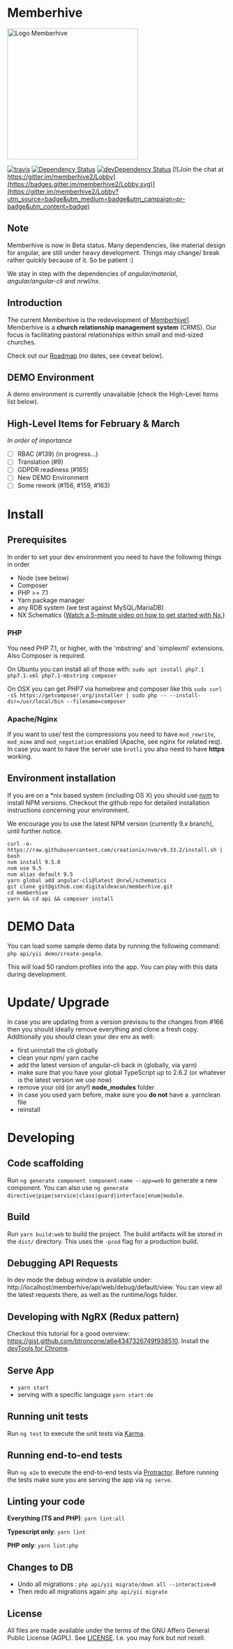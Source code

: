 # Memberhive

<img src="http://memberhive.com/images/mh-logo.png" alt="Logo Memberhive" width="300px" />

[![travis](https://travis-ci.org/digitaldeacon/memberhive.svg?branch=master)](https://travis-ci.org/digitaldeacon/memberhive)
[![Dependency Status][david-badge]][david-badge-url]
[![devDependency Status][david-dev-badge]][david-dev-badge-url]
[![Join the chat at https://gitter.im/memberhive2/Lobby](https://badges.gitter.im/memberhive2/Lobby.svg)](https://gitter.im/memberhive2/Lobby?utm_source=badge&utm_medium=badge&utm_campaign=pr-badge&utm_content=badge)

## Note

Memberhive is now in Beta status. Many dependencies, like material design for angular, are still under
heavy development. Things may change/ break rather quickly because of it. So be patient :)

We stay in step with the dependencies of _angular/material_, _angular/angular-cli_ and _nrwl/nx_.

## Introduction

The current Memberhive is the redevelopment of [Memberhive1](https://github.com/digitaldeacon/memberhive1).
Memberhive is a **church relationship management system** (CRMS). Our focus is facilitating pastoral relationships within small and mid-sized churches.

Check out our [Roadmap](https://github.com/digitaldeacon/memberhive2/wiki/Roadmap) (no dates, see ceveat below).

## DEMO Environment

A demo environment is currently unavailable (check the High-Level Items list below).

## High-Level Items for February & March

_In order of importance_

- [ ] RBAC (#139) (in progress...)
- [ ] Translation (#9)
- [ ] GDPDR readiness (#165)
- [ ] New DEMO Environment
- [ ] Some rework (#156, #159, #163)

# Install

## Prerequisites

In order to set your dev environment you need to have the following things in order

- Node (see below)
- Composer
- PHP >= 7.1
- Yarn package manager
- any RDB system (we test against MySQL/MariaDB)
- NX Schematics ([Watch a 5-minute video on how to get started with Nx.](http://nrwl.io/nx))

### PHP

You need PHP 7.1, or higher, with the 'mbstring' and 'simplexml' extensions. Also Composer is required.

On Ubuntu you can install all of those with: `sudo apt install php7.1 php7.1-xml php7.1-mbstring composer`

On OSX you can get PHP7 via homebrew and composer like this `sudo curl -sS https://getcomposer.org/installer | sudo php -- --install-dir=/usr/local/bin --filename=composer`

### Apache/Nginx

If you want to use/ test the compressions you need to have `mod_rewrite`, `mod_mime` and `mod_negotiation` enabled (Apache, see nginx for related req).
In case you want to have the server use `brotli` you also need to have **https** working.

## Environment installation

If you are on a \*nix based system (including OS X) you should use [nvm](<(https://github.com/creationix/nvm)>) to install NPM versions.
Checkout the github repo for detailed installation instructions concerning your environment.

We encourage you to use the latest NPM version (currently 9.x branch), until further notice.

```
curl -o- https://raw.githubusercontent.com/creationix/nvm/v0.33.2/install.sh | bash
nvm install 9.5.0
nvm use 9.5
nvm alias default 9.5
yarn global add angular-cli@latest @nrwl/schematics
git clone git@github.com:digitaldeacon/memberhive.git
cd memberhive
yarn && cd api && composer install
```

# DEMO Data

You can load some sample demo data by running the following command: `php api/yii demo/create-people`.

This will load 50 random profiles into the app. You can play with this data during development.

# Update/ Upgrade

In case you are updating from a version previsou to the changes from #166 then you should ideally remove everything and clone a fresh copy.
Additionally you should clean your dev env as well:

- first uninstall the cli globally
- clean your npm/ yarn cache
- add the latest version of angular-cli back in (globally, via yarn)
- make sure that you have your global TypeScript up to 2.6.2 (or whatever is the latest version we use now)
- remove your old (or any!) **node_modules** folder
- in case you used yarn before, make sure you **do not** have a .yarnclean file
- reinstall

# Developing

## Code scaffolding

Run `ng generate component component-name --app=web` to generate a new component. You can also use `ng generate directive|pipe|service|class|guard|interface|enum|module`.

## Build

Run `yarn build:web` to build the project. The build artifacts will be stored in the `dist/` directory. This uses the `-prod` flag for a production build.

## Debugging API Requests

In dev mode the debug window is available under: http://localhost/memberhive/api/web/debug/default/view.
You can view all the latest requests there, as well as the runtime/logs folder.

## Developing with NgRX (Redux pattern)

Checkout this tutorial for a good overview: https://gist.github.com/btroncone/a6e4347326749f938510.
Install the [devTools for Chrome](https://chrome.google.com/webstore/detail/redux-devtools/lmhkpmbekcpmknklioeibfkpmmfibljd).

## Serve App

- `yarn start`
- serving with a specific language `yarn start:de`

## Running unit tests

Run `ng test` to execute the unit tests via [Karma](https://karma-runner.github.io).

## Running end-to-end tests

Run `ng e2e` to execute the end-to-end tests via [Protractor](http://www.protractortest.org/).
Before running the tests make sure you are serving the app via `ng serve`.

## Linting your code

**Everything (TS and PHP)**: `yarn lint:all`

**Typescript only**: `yarn lint`

**PHP only**: `yarn lint:php`

## Changes to DB

- Undo all migrations : `php api/yii migrate/down all --interactive=0`
- Then redo all migrations again: `php api/yii migrate`

## License

All files are made available under the terms of the GNU Affero General Public License (AGPL). See [LICENSE](https://github.com/digitaldeacon/memberhive2/blob/master/LICENSE).
I.e. you may fork but not resell.

[david-badge]: https://david-dm.org/digitaldeacon/memberhive2.svg
[david-badge-url]: https://david-dm.org/digitaldeacon/memberhive2
[david-dev-badge]: https://david-dm.org/digitaldeacon/memberhive2/dev-status.svg
[david-dev-badge-url]: https://david-dm.org/digitaldeacon/memberhive2?type=dev
